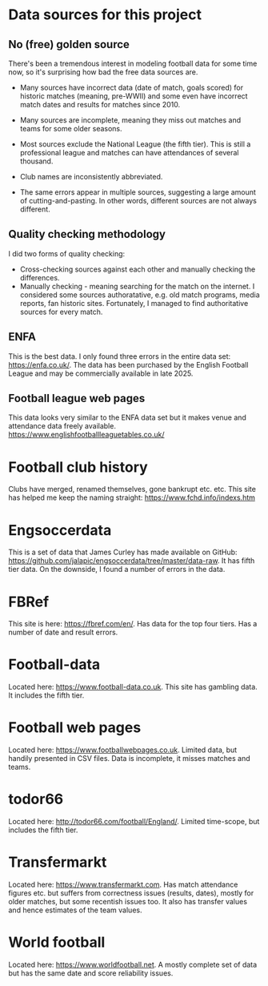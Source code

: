 # Data sources for this project

## No (free) golden source

There's been a tremendous interest in modeling football data for some time now, so it's surprising how bad the free data sources are. 

* Many sources have incorrect data (date of match, goals scored) for historic matches (meaning, pre-WWII) and some even have incorrect match dates and results for matches since 2010.

* Many sources are incomplete, meaning they miss out matches and teams for some older seasons.

* Most sources exclude the National League (the fifth tier). This is still a professional league and matches can have attendances of several thousand. 

* Club names are inconsistently abbreviated.

* The same errors appear in multiple sources, suggesting a large amount of cutting-and-pasting. In other words, different sources are not always different.

## Quality checking methodology

I did two forms of quality checking: 

* Cross-checking sources against each other and manually checking the differences.
* Manually checking - meaning searching for the match on the internet. I considered some sources authoratative, e.g. old match programs, media reports, fan historic sites. Fortunately, I managed to find authoritative sources for every match.

## ENFA

This is the best data. I only found three errors in the entire data set: https://enfa.co.uk/. The data has been purchased by the English Football League and may be commercially available in late 2025.

## Football league web pages

This data looks very similar to the ENFA data set but it makes venue and attendance data freely available. https://www.englishfootballleaguetables.co.uk/

# Football club history

Clubs have merged, renamed themselves, gone bankrupt etc. etc. This site has helped me keep the naming straight: https://www.fchd.info/indexs.htm 

# Engsoccerdata

This is a set of data that James Curley has made available on GitHub: https://github.com/jalapic/engsoccerdata/tree/master/data-raw. It has fifth tier data. On the downside, I found a number of errors in the data.

# FBRef

This site is here: https://fbref.com/en/. Has data for the top four tiers. Has a number of date and result errors.

# Football-data

Located here: https://www.football-data.co.uk. This site has gambling data. It includes the fifth tier.

# Football web pages

Located here: https://www.footballwebpages.co.uk. Limited data, but handily presented in CSV files. Data is incomplete, it misses matches and teams.

# todor66

Located here: http://todor66.com/football/England/. Limited time-scope, but includes the fifth tier.

# Transfermarkt

Located here: https://www.transfermarkt.com. Has match attendance figures etc. but suffers from correctness issues (results, dates), mostly for older matches, but some recentish issues too. It also has transfer values and hence estimates of the team values.

# World football

Located here: https://www.worldfootball.net. A mostly complete set of data but has the same date and score reliability issues.
